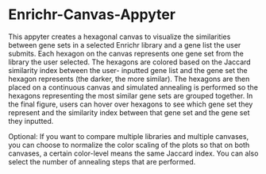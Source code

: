 # Enrichr-Canvas-Appyter

This appyter creates a hexagonal canvas to visualize the similarities between 
gene sets in a selected Enrichr library and a gene list the user submits. Each
hexagon on the canvas represents one gene set from the library the user selected.
The hexagons are colored based on the Jaccard similarity index between the user-
inputted gene list and the gene set the hexagon represents (the darker, the
more similar). The hexagons are then placed on a continuous canvas and simulated
annealing is performed so the hexagons representing the most similar gene sets
are grouped together. In the final figure, users can hover over hexagons to see
which gene set they represent and the similarity index between that gene set and
the gene set they inputted.

Optional: If you want to compare multiple libraries and multiple canvases, you can
choose to normalize the color scaling of the plots so that on both canvases, a
certain color-level means the same Jaccard index. You can also select the number
of annealing steps that are performed.